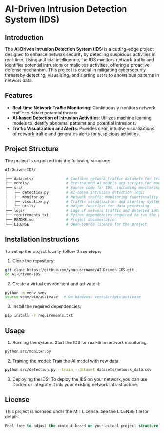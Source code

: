 # AI-Driven Intrusion Detection System (IDS)

## Introduction

The **AI-Driven Intrusion Detection System (IDS)** is a cutting-edge project designed to enhance network security by detecting suspicious activities in real-time. Using artificial intelligence, the IDS monitors network traffic and identifies potential intrusions or malicious activities, offering a proactive defense mechanism. This project is crucial in mitigating cybersecurity threats by detecting, visualizing, and alerting users to anomalous patterns in network data.

## Features

- **Real-time Network Traffic Monitoring**: Continuously monitors network traffic to detect potential threats.
- **AI-based Detection of Intrusion Activities**: Utilizes machine learning models to identify abnormal patterns and potential intrusions.
- **Traffic Visualization and Alerts**: Provides clear, intuitive visualizations of network traffic and generates alerts for suspicious activities.

## Project Structure

The project is organized into the following structure:

```bash
AI-Driven-IDS/
│
├── datasets/               # Contains network traffic datasets for training and testing
├── models/                 # Pre-trained AI models and scripts for model training
├── src/                    # Source code for IDS, including monitoring and AI detection modules
│   ├── detection.py        # AI-based intrusion detection logic
│   ├── monitor.py          # Network traffic monitoring functionality
│   ├── visualize.py        # Traffic visualization and alerting system
│   └── utils/              # Helper functions for data processing
├── logs/                   # Logs of network traffic and detected intrusions
├── requirements.txt        # Python dependencies required to run the project
├── README.md               # Project documentation
└── LICENSE                 # Open-source license for the project
```
## Installation Instructions

To set up the project locally, follow these steps:

1. Clone the repository:
```bash
git clone https://github.com/yourusername/AI-Driven-IDS.git
cd AI-Driven-IDS
```

2. Create a virtual environment and activate it:
```bash
python -m venv venv
source venv/bin/activate   # On Windows: venv\Scripts\activate
```

3. Install the required dependencies:
```bash
pip install -r requirements.txt
```

## Usage

1. Running the system: Start the IDS for real-time network monitoring.
```bash
python src/monitor.py
```

2. Training the model: Train the AI model with new data.
```bash
python src/detection.py --train --dataset datasets/network_data.csv
```

3. Deploying the IDS: To deploy the IDS on your network, you can use Docker or integrate it into your existing network infrastructure.

## License

This project is licensed under the MIT License. See the LICENSE file for details.
```sql
Feel free to adjust the content based on your actual project structure and specific details like dataset sources or any additional installation steps.
```
